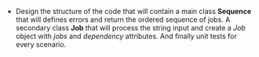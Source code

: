* Design the structure of the code that will contain a main class
**Sequence** that will defines errors and return the ordered sequence of jobs.
A secondary class **Job** that
will process the string input and create a *Job* object with *jobs* and *dependency* attributes.
And finally unit tests for every scenario. 
